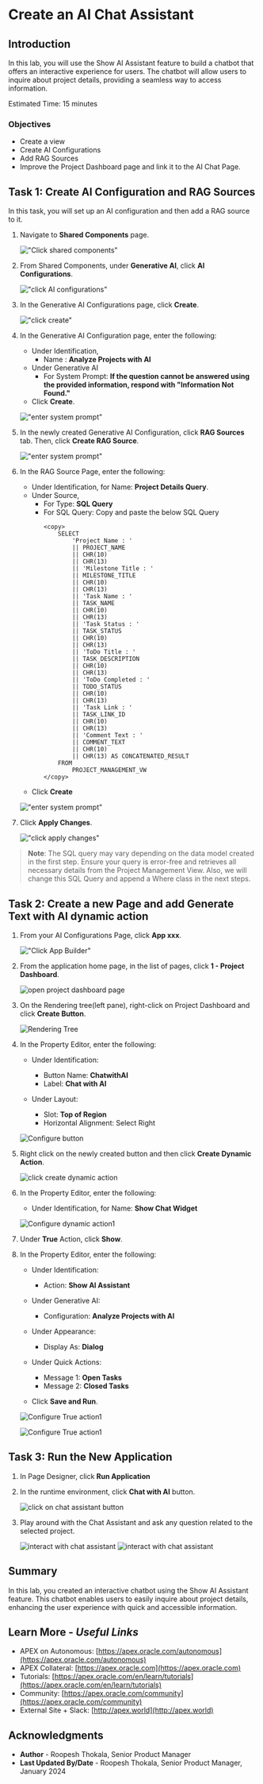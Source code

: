 # Create an AI Chat Assistant

## Introduction

In this lab, you will use the Show AI Assistant feature to build a chatbot that offers an interactive experience for users. The chatbot will allow users to inquire about project details, providing a seamless way to access information.

Estimated Time: 15 minutes

### Objectives
- Create a view
- Create AI Configurations
- Add RAG Sources
- Improve the Project Dashboard page and link it to the AI Chat Page.


## Task 1: Create AI Configuration and RAG Sources

In this task, you will set up an AI configuration and then add a RAG source to it.

1. Navigate to  **Shared Components** page.

    !["Click shared components"](images/click-shared-comp.png "")

2. From Shared Components, under **Generative AI**, click **AI Configurations**.

    !["click AI configurations"](images/select-ai-config1.png "")

3. In the Generative AI Configurations page, click **Create**.

    !["click create"](images/click-create1.png "")

4. In the Generative AI Configuration page, enter the following:

    - Under Identification,
        - Name : **Analyze Projects with AI**
    - Under Generative AI
        - For System Prompt: **If the question cannot be answered using the provided information, respond with "Information Not Found."**
    - Click **Create**.

    !["enter system prompt"](images/genai-config1.png "")

5. In the newly created Generative AI Configuration, click **RAG Sources** tab. Then, click **Create RAG Source**.

    !["enter system prompt"](images/click-create-rag-source.png "")

6. In the RAG Source Page, enter the following:
    - Under Identification, for Name: **Project Details Query**.
    - Under Source,
        - For Type: **SQL Query**
        - For SQL Query: Copy and paste the below SQL Query
            ```
            <copy>
                SELECT
                    'Project Name : '
                    || PROJECT_NAME
                    || CHR(10)
                    || CHR(13)
                    || 'Milestone Title : '
                    || MILESTONE_TITLE
                    || CHR(10)
                    || CHR(13)
                    || 'Task Name : '
                    || TASK_NAME
                    || CHR(10)
                    || CHR(13)
                    || 'Task Status : '
                    || TASK_STATUS
                    || CHR(10)
                    || CHR(13)
                    || 'ToDo Title : '
                    || TASK_DESCRIPTION
                    || CHR(10)
                    || CHR(13)
                    || 'ToDo Completed : '
                    || TODO_STATUS
                    || CHR(10)
                    || CHR(13)
                    || 'Task Link : '
                    || TASK_LINK_ID
                    || CHR(10)
                    || CHR(13)
                    || 'Comment Text : '
                    || COMMENT_TEXT
                    || CHR(10)
                    || CHR(13) AS CONCATENATED_RESULT
                FROM
                    PROJECT_MANAGEMENT_VW
            </copy>
            ```
    - Click **Create**

    !["enter system prompt"](images/config-rag-source.png "")

7. Click **Apply Changes**.

    !["click apply changes"](images/click-apply-changes.png "")

>**Note**: The SQL query may vary depending on the data model created in the first step. Ensure your query is error-free and retrieves all necessary details from the Project Management View. Also, we will change this SQL Query and append a Where class in the next steps.

## Task 2: Create a  new Page and add Generate Text with AI dynamic action

1. From your AI Configurations Page, click **App xxx**.

    !["Click App Builder"](images/click-app-124.png "")

2. From the application home page, in the list of pages, click **1 - Project Dashboard**.

    ![open project dashboard page](./images/navigate-to-page1.png " ")

3. On the Rendering tree(left pane), right-click on Project Dashboard and click **Create Button**.

    ![Rendering Tree](./images/click-create-button.png " ")

4. In the Property Editor, enter the following:

    - Under Identification:
        - Button Name: **ChatwithAI**
        - Label: **Chat with AI**

    - Under Layout:
        - Slot: **Top of Region**
        - Horizontal Alignment: Select Right

    ![Configure button](./images/configure-button.png " ")

5. Right click on the newly created button and then click **Create Dynamic Action**.

    ![click create dynamic action](./images/create-da1.png " ")

6.  In the Property Editor, enter the following:

    - Under Identification, for Name: **Show Chat Widget**

    ![Configure dynamic action1](./images/configure-da.png " ")  

7.  Under **True** Action, click **Show**.

8.  In the Property Editor, enter the following:

    - Under Identification:
        - Action: **Show AI Assistant**

    - Under Generative AI:
        - Configuration: **Analyze Projects with AI**

    - Under Appearance:
        - Display As: **Dialog**

    - Under Quick Actions:
        - Message 1: **Open Tasks**
        - Message 2: **Closed Tasks**
  
    - Click **Save and Run**.

    ![Configure True action1](./images/configure-true-action.png " ")

    ![Configure True action1](./images/configure-true-action1.png " ")

## Task 3: Run the New Application

1. In Page Designer, click **Run Application**

2. In the runtime environment, click **Chat with AI** button.

    ![click on chat assistant button](images/click-chat-with-ai.png " ")

3. Play around with the Chat Assistant and ask any question related to the selected project.

    ![interact with chat assistant](images/chat-with-ai1.png " ")
    ![interact with chat assistant](images/chat-with-ai2.png " ")

## **Summary**

In this lab, you created an interactive chatbot using the Show AI Assistant feature. This chatbot enables users to easily inquire about project details, enhancing the user experience with quick and accessible information.

## **Learn More** - *Useful Links*

- APEX on Autonomous:   [https://apex.oracle.com/autonomous](https://apex.oracle.com/autonomous)
- APEX Collateral:   [https://apex.oracle.com](https://apex.oracle.com)
- Tutorials:   [https://apex.oracle.com/en/learn/tutorials](https://apex.oracle.com/en/learn/tutorials)
- Community:  [https://apex.oracle.com/community](https://apex.oracle.com/community)
- External Site + Slack:   [http://apex.world](http://apex.world)

## **Acknowledgments**

- **Author** - Roopesh Thokala, Senior Product Manager
- **Last Updated By/Date** - Roopesh Thokala, Senior Product Manager, January 2024
